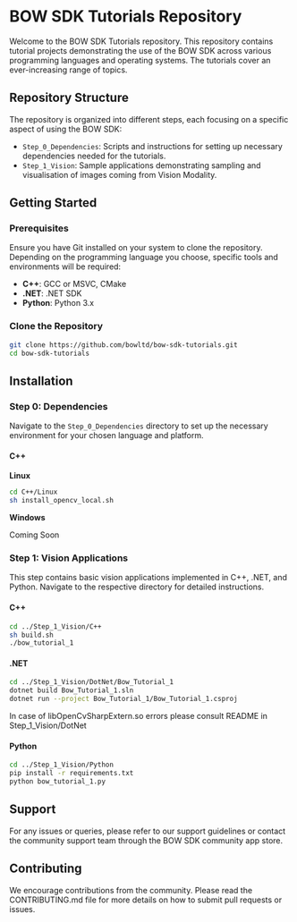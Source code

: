 # BOW SDK Tutorials Repository

Welcome to the BOW SDK Tutorials repository. This repository contains tutorial projects demonstrating the use of the BOW SDK across various programming languages and operating systems. The tutorials cover an ever-increasing range of topics.

## Repository Structure

The repository is organized into different steps, each focusing on a specific aspect of using the BOW SDK:

- `Step_0_Dependencies`: Scripts and instructions for setting up necessary dependencies needed for the tutorials.
- `Step_1_Vision`: Sample applications demonstrating sampling and visualisation of images coming from Vision Modality.

## Getting Started

### Prerequisites

Ensure you have Git installed on your system to clone the repository. Depending on the programming language you choose, specific tools and environments will be required:

- **C++**: GCC or MSVC, CMake
- **.NET**: .NET SDK
- **Python**: Python 3.x

### Clone the Repository

```bash
git clone https://github.com/bowltd/bow-sdk-tutorials.git
cd bow-sdk-tutorials
```

## Installation

### Step 0: Dependencies

Navigate to the `Step_0_Dependencies` directory to set up the necessary environment for your chosen language and platform.

#### C++

**Linux**

```bash
cd C++/Linux
sh install_opencv_local.sh
```

**Windows**

Coming Soon

### Step 1: Vision Applications

This step contains basic vision applications implemented in C++, .NET, and Python. Navigate to the respective directory for detailed instructions.

#### C++

```bash
cd ../Step_1_Vision/C++
sh build.sh
./bow_tutorial_1
```

#### .NET

```bash
cd ../Step_1_Vision/DotNet/Bow_Tutorial_1
dotnet build Bow_Tutorial_1.sln
dotnet run --project Bow_Tutorial_1/Bow_Tutorial_1.csproj
```
In case of libOpenCvSharpExtern.so errors please consult README in Step_1_Vision/DotNet

#### Python

```bash
cd ../Step_1_Vision/Python
pip install -r requirements.txt
python bow_tutorial_1.py
```

## Support

For any issues or queries, please refer to our support guidelines or contact the community support team through the BOW SDK community app store.

## Contributing

We encourage contributions from the community. Please read the CONTRIBUTING.md file for more details on how to submit pull requests or issues.

